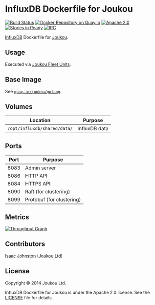 InfluxDB Dockerfile for Joukou
==============================
[![Build Status](https://circleci.com/gh/joukou/joukou-docker-influxdb/tree/develop.png?circle-token=59e3c1cf78aaccd3c80f6c0b3bf83552bca1f072)](https://circleci.com/gh/joukou/joukou-docker-influxdb/tree/develop) [![Docker Repository on Quay.io](https://quay.io/repository/joukou/influxdb/status?token=6ca7a4cd-b7a7-47c0-a889-12d6d6edbe50 "Docker Repository on Quay.io")](https://quay.io/repository/joukou/influxdb) [![Apache 2.0](http://img.shields.io/badge/License-Apache%202.0-brightgreen.svg)](#license) [![Stories in Ready](https://badge.waffle.io/joukou/joukou-docker-influxdb.png?label=ready&title=Ready)](http://waffle.io/joukou/joukou-docker-influxdb) [![IRC](http://img.shields.io/badge/IRC-%23joukou-blue.svg)](http://webchat.freenode.net/?channels=joukou)

[InfluxDB](http://influxdb.com/) Dockerfile for
[Joukou](https://joukou.com).

## Usage

Executed via [Joukou Fleet Units](https://github.com/joukou/joukou-fleet).

## Base Image

See [`quay.io/joukou/golang`](https://github.com/joukou/joukou-docker-golang).

## Volumes

| Location                     | Purpose       |
| ---------------------------- | ------------- |
| `/opt/influxdb/shared/data/` | InfluxDB data |

## Ports

| Port      | Purpose                               |
| --------- | ------------------------------------- |
| 8083      | Admin server                          |
| 8086      | HTTP API                              |
| 8084      | HTTPS API                             |
| 8090      | Raft (for clustering)                 |
| 8099      | Protobuf (for clustering)             |

## Metrics

[![Throughput Graph](https://graphs.waffle.io/joukou/joukou-docker-influxdb/throughput.svg)](https://waffle.io/joukou/joukou-docker-influxdb/metrics)

## Contributors

[Isaac Johnston](https://github.com/superstructor) ([Joukou Ltd](https://joukou.com))

## License

Copyright &copy; 2014 Joukou Ltd.

InfluxDB Dockerfile for Joukou is under the Apache 2.0 license. See the
[LICENSE](LICENSE) file for details.
